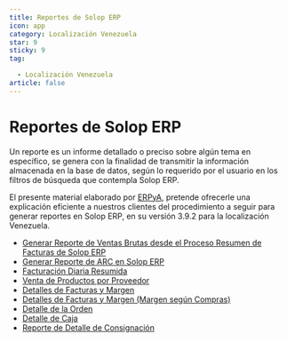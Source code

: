 ```yaml
---
title: Reportes de Solop ERP
icon: app
category: Localización Venezuela
star: 9
sticky: 9
tag:

  - Localización Venezuela
article: false
---
```


**Reportes de Solop ERP**
=========================

Un reporte es un informe detallado o preciso sobre algún tema en específico, se genera con la finalidad de transmitir la información almacenada en la base de datos, según lo requerido por el usuario en los filtros de búsqueda que contempla Solop ERP.

El presente material elaborado por [ERPyA](http://erpya.com), pretende ofrecerle una explicación eficiente a nuestros clientes del procedimiento a seguir para generar reportes en Solop ERP, en su versión 3.9.2 para la localización Venezuela.

- [Generar Reporte de Ventas Brutas desde el Proceso Resumen de Facturas de Solop ERP](gross-sales-report/README)
- [Generar Reporte de ARC en Solop ERP](arc-report/README)
- [Facturación Diaria Resumida](summary-daily-billing)
- [Venta de Productos por Proveedor](sale-of-products-by-supplier)
- [Detalles de Facturas y Margen](invoice-details-and-margin)
- [Detalles de Facturas y Margen (Margen según Compras)](details-of-invoices-and-margin-according-to-purchases)
- [Detalle de la Orden](order-detail)
- [Detalle de Caja](cash-detail-report)
- [Reporte de Detalle de Consignación](consignment-detail-report)
